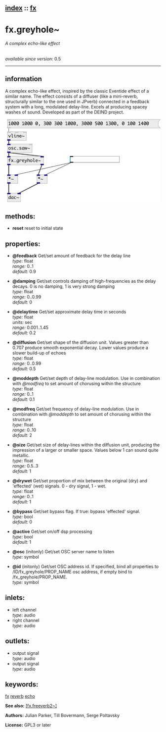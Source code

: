 [index](index.html) :: [fx](category_fx.html)
---

# fx.greyhole~

###### A complex echo-like effect

*available since version:* 0.5

---


## information
A complex echo-like effect, inspired by the classic Eventide effect of a similar name. The effect consists of a diffuser (like a mini-reverb, structurally similar to the one used in JPverb) connected in a feedback system with a long, modulated delay-line. Excels at producing spacey washes of sound. Developed as part of the DEIND project.


[![example](../examples/img/fx.greyhole~.jpg)](../examples/pd/fx.greyhole~.pd)





## methods:

* **reset**
reset to initial state<br>




## properties:

* **@feedback** 
Get/set amount of feedback for the delay line<br>
_type:_ float<br>
_range:_ 0..1<br>
_default:_ 0.9<br>

* **@damping** 
Get/set controls damping of high-frequencies as the delay decays. 0 is no damping, 1 is
very strong damping<br>
_type:_ float<br>
_range:_ 0..0.99<br>
_default:_ 0<br>

* **@delaytime** 
Get/set approximate delay time in seconds<br>
_type:_ float<br>
_units:_ sec<br>
_range:_ 0.001..1.45<br>
_default:_ 0.2<br>

* **@diffusion** 
Get/set shape of the diffusion unit. Values greater than 0.707 produce smooth
exponential decay. Lower values produce a slower build-up of echoes<br>
_type:_ float<br>
_range:_ 0..0.99<br>
_default:_ 0.5<br>

* **@moddepth** 
Get/set depth of delay-line modulation. Use in combination with *@modfreq* to set
amount of chorusing within the structure<br>
_type:_ float<br>
_range:_ 0..1<br>
_default:_ 0.1<br>

* **@modfreq** 
Get/set frequency of delay-line modulation. Use in combination with *@moddepth* to set
amount of chorusing within the structure<br>
_type:_ float<br>
_range:_ 0..10<br>
_default:_ 2<br>

* **@size** 
Get/set size of delay-lines within the diffusion unit, producing the impression of a
larger or smaller space. Values below 1 can sound quite metallic.<br>
_type:_ float<br>
_range:_ 0.5..3<br>
_default:_ 1<br>

* **@drywet** 
Get/set proportion of mix between the original (dry) and &#39;effected&#39; (wet) signals. 0 -
dry signal, 1 - wet.<br>
_type:_ float<br>
_range:_ 0..1<br>
_default:_ 1<br>

* **@bypass** 
Get/set bypass flag. If true: bypass &#39;effected&#39; signal.<br>
_type:_ bool<br>
_default:_ 0<br>

* **@active** 
Get/set on/off dsp processing<br>
_type:_ bool<br>
_default:_ 1<br>

* **@osc** (initonly)
Get/set OSC server name to listen<br>
_type:_ symbol<br>

* **@id** (initonly)
Get/set OSC address id. If specified, bind all properties to /ID/fx_greyhole/PROP_NAME
osc address, if empty bind to /fx_greyhole/PROP_NAME.<br>
_type:_ symbol<br>



## inlets:

* left channel<br>
_type:_ audio
* right channel<br>
_type:_ audio



## outlets:

* output signal<br>
_type:_ audio
* output signal<br>
_type:_ audio



## keywords:

[fx](keywords/fx.html)
[reverb](keywords/reverb.html)
[echo](keywords/echo.html)



**See also:**
[\[fx.freeverb2~\]](fx.freeverb2~.html)




**Authors:** Julian Parker, Till Bovermann, Serge Poltavsky




**License:** GPL3 or later





